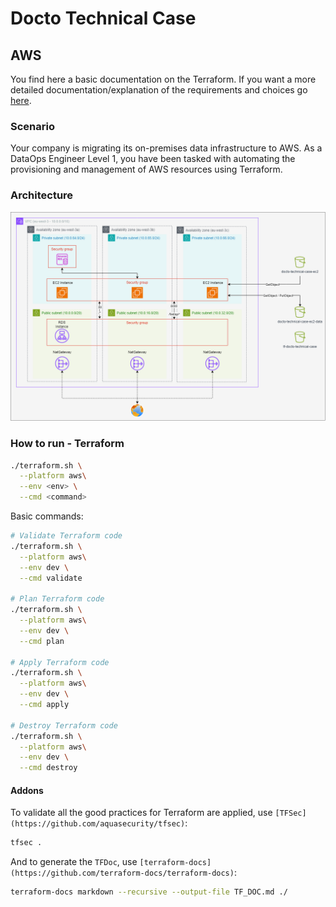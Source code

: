 # Docto Technical Case

## AWS

You find here a basic documentation on the Terraform. If you want a more detailed documentation/explanation of the requirements and choices go [here](aws/README.md).

### Scenario

Your company is migrating its on-premises data infrastructure to AWS. As a DataOps Engineer Level 1, you have been tasked with automating the provisioning and management of AWS resources using Terraform.

### Architecture

![architecture_aws](img/docto_technical_case.aws.png)

### How to run - Terraform

```sh
./terraform.sh \
  --platform aws\
  --env <env> \
  --cmd <command>
```

Basic commands:
```sh
# Validate Terraform code
./terraform.sh \
  --platform aws\
  --env dev \
  --cmd validate

# Plan Terraform code
./terraform.sh \
  --platform aws\
  --env dev \
  --cmd plan

# Apply Terraform code
./terraform.sh \
  --platform aws\
  --env dev \
  --cmd apply

# Destroy Terraform code
./terraform.sh \
  --platform aws\
  --env dev \
  --cmd destroy
```

#### Addons

To validate all the good practices for Terraform are applied, use `[TFSec](https://github.com/aquasecurity/tfsec)`:

```sh
tfsec .
```

And to generate the `TFDoc`, use `[terraform-docs](https://github.com/terraform-docs/terraform-docs)`:

```sh
terraform-docs markdown --recursive --output-file TF_DOC.md ./
```